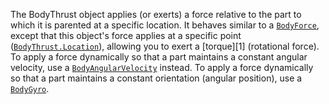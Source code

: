The BodyThrust object applies (or exerts) a force relative to the part to
which it is parented at a specific location. It behaves similar to a
[`BodyForce`](https://create.roblox.com/docs/reference/engine/classes/BodyForce), except that this object's force applies at a specific point
([`BodyThrust.Location`](https://create.roblox.com/docs/reference/engine/classes/BodyThrust#Location)), allowing you to exert a [torque][1] (rotational
force). To apply a force dynamically so that a part maintains a constant
angular velocity, use a [`BodyAngularVelocity`](https://create.roblox.com/docs/reference/engine/classes/BodyAngularVelocity) instead. To apply a force
dynamically so that a part maintains a constant orientation (angular
position), use a [`BodyGyro`](https://create.roblox.com/docs/reference/engine/classes/BodyGyro).